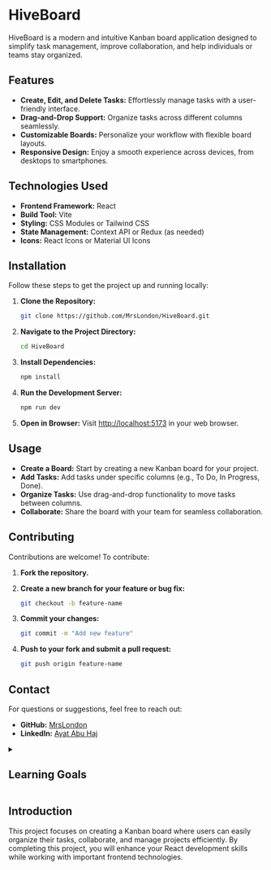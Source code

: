 # HiveBoard

HiveBoard is a modern and intuitive Kanban board application designed to simplify task management, improve collaboration, and help individuals or teams stay organized.

## Features

- **Create, Edit, and Delete Tasks:** Effortlessly manage tasks with a user-friendly interface.
- **Drag-and-Drop Support:** Organize tasks across different columns seamlessly.
- **Customizable Boards:** Personalize your workflow with flexible board layouts.
- **Responsive Design:** Enjoy a smooth experience across devices, from desktops to smartphones.

## Technologies Used

- **Frontend Framework:** React
- **Build Tool:** Vite
- **Styling:** CSS Modules or Tailwind CSS
- **State Management:** Context API or Redux (as needed)
- **Icons:** React Icons or Material UI Icons

## Installation

Follow these steps to get the project up and running locally:

1. **Clone the Repository:**

    ```bash
    git clone https://github.com/MrsLondon/HiveBoard.git
    ```

2. **Navigate to the Project Directory:**

    ```bash
    cd HiveBoard
    ```

3. **Install Dependencies:**

    ```bash
    npm install
    ```

4. **Run the Development Server:**

    ```bash
    npm run dev
    ```

5. **Open in Browser:**
    Visit [http://localhost:5173](http://localhost:5173) in your web browser.

## Usage

- **Create a Board:** Start by creating a new Kanban board for your project.
- **Add Tasks:** Add tasks under specific columns (e.g., To Do, In Progress, Done).
- **Organize Tasks:** Use drag-and-drop functionality to move tasks between columns.
- **Collaborate:** Share the board with your team for seamless collaboration.

## Contributing

Contributions are welcome! To contribute:

1. **Fork the repository.**
2. **Create a new branch for your feature or bug fix:**

    ```bash
    git checkout -b feature-name
    ```

3. **Commit your changes:**

    ```bash
    git commit -m "Add new feature"
    ```

4. **Push to your fork and submit a pull request:**

    ```bash
    git push origin feature-name
    ```

## Contact

For questions or suggestions, feel free to reach out:

- **GitHub:** [MrsLondon](https://github.com/MrsLondon)
- **LinkedIn:** [Ayat Abu Haj](https://www.linkedin.com/feed/?trk=guest_homepage-basic_google-one-tap-submit)

<details>
  <summary>
    <h2>Learning Goals</h2>
  </summary>

  This project allows you to practice and apply the concepts and techniques related to building a task management application.

  Upon completion, you will be able to:

  - Manage and display tasks in a Kanban board interface
  - Implement drag-and-drop functionality for task organization
  - Use React, Vite, and state management for an efficient workflow
  - Create responsive layouts for different devices

  <br>
  <hr> 

</details>

## Introduction

This project focuses on creating a Kanban board where users can easily organize their tasks, collaborate, and manage projects efficiently. By completing this project, you will enhance your React development skills while working with important frontend technologies.

